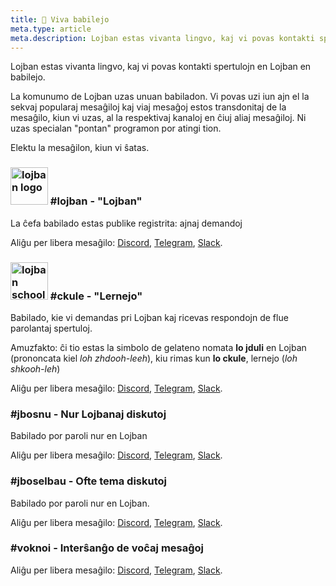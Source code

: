 ```yaml
---
title: 💬 Viva babilejo
meta.type: article
meta.description: Lojban estas vivanta lingvo, kaj vi povas kontakti spertulojn en Lojban en babilejo.
---
```


Lojban estas vivanta lingvo, kaj vi povas kontakti spertulojn en Lojban en babilejo.

La komunumo de Lojban uzas unuan babiladon. Vi povas uzi iun ajn el la sekvaj popularaj mesaĝiloj kaj viaj mesaĝoj estos transdonitaj de la mesaĝilo, kiun vi uzas, al la respektivaj kanaloj en ĉiuj aliaj mesaĝiloj. Ni uzas specialan "pontan" programon por atingi tion.

Elektu la mesaĝilon, kiun vi ŝatas.

### <img src="/assets/pixra/ralju/pluka_lanci.svg" alt="lojban logo" style="height:60px;"/> #lojban - "Lojban"

La ĉefa babilado estas publike registrita: ajnaj demandoj

Aliĝu per libera mesaĝilo: [Discord](https://discord.gg/BVm4EYR), [Telegram](https://t.me/lojban), [Slack](https://join.slack.com/t/lojban/shared_invite/zt-k3s96tvq-4mtkvG0ZlW2rFIwTPb4rIg).

### <img src="/assets/pixra/ralju/jduli.svg" alt="lojban school logo" style="height:60px;"/> #ckule - "Lernejo"

Babilado, kie vi demandas pri Lojban kaj ricevas respondojn de flue parolantaj spertuloj.

Amuzfakto: ĉi tio estas la simbolo de gelateno nomata **lo jduli** en Lojban (prononcata kiel *loh zhdooh-leeh*), kiu rimas kun **lo ckule**, lernejo (*loh shkooh-leh*)

Aliĝu per libera mesaĝilo: [Discord](https://discord.gg/BVm4EYR), [Telegram](https://t.me/lojban), [Slack](https://join.slack.com/t/lojban/shared_invite/zt-k3s96tvq-4mtkvG0ZlW2rFIwTPb4rIg).

### #jbosnu - Nur Lojbanaj diskutoj

Babilado por paroli nur en Lojban

Aliĝu per libera mesaĝilo: [Discord](https://discord.gg/BVm4EYR), [Telegram](https://t.me/lojban), [Slack](https://join.slack.com/t/lojban/shared_invite/zt-k3s96tvq-4mtkvG0ZlW2rFIwTPb4rIg).

### #jboselbau - Ofte tema diskutoj

Babilado por paroli nur en Lojban.

Aliĝu per libera mesaĝilo: [Discord](https://discord.gg/BVm4EYR), [Telegram](https://telegram.me/lojban), [Slack](https://join.slack.com/t/lojban/shared_invite/zt-k3s96tvq-4mtkvG0ZlW2rFIwTPb4rIg).

### #voknoi - Interŝanĝo de voĉaj mesaĝoj

Aliĝu per libera mesaĝilo: [Discord](https://discord.gg/BVm4EYR), [Telegram](https://t.me/lojban), [Slack](https://join.slack.com/t/lojban/shared_invite/zt-k3s96tvq-4mtkvG0ZlW2rFIwTPb4rIg).

<!-- ## Matrica reto (Riot mesaĝilo kaj aliaj)

* [lojban](https://matrix.to/#/#freenode_#lojban:matrix.org) - la ĉefa grupo publike registrita: ajn demandoj
* [ckule](https://matrix.to/#/#freenode_#ckule:matrix.org) - "lernejo", ĉefe por demandoj de vi kiel komencanto. Ĝi ankaŭ povas esti uzata de aktivaj membroj kiam la kanalo "lojban" iĝas tro aktiva.
* [jbosnu](https://matrix.to/#/#freenode_#jbosnu:matrix.org) - grupo por paroli nur en Lojban
* [jboselbau](https://matrix.to/#/#freenode_##jboselbau:matrix.org) - grupo por diskutoj ne necesare rilataj al Lojban. -->
